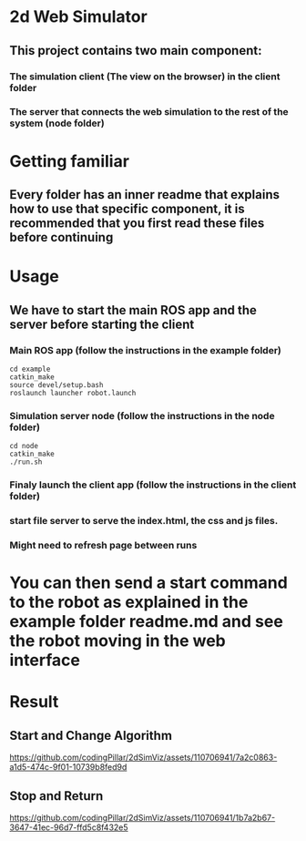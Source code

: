 # 2d Web Simulator

## This project contains two main component:
### The simulation client (The view on the browser) in the client folder
### The server that connects the web simulation to the rest of the system (node folder)

# Getting familiar
## Every folder has an inner readme that explains how to use that specific component, it is recommended that you first read these files before continuing

# Usage
## We have to start the main ROS app and the server before starting the client

### Main ROS app (follow the instructions in the example folder)
```
cd example
catkin_make
source devel/setup.bash
roslaunch launcher robot.launch
```

### Simulation server node (follow the instructions in the node folder)
```
cd node
catkin_make
./run.sh
```

### Finaly launch the client app (follow the instructions in the client folder)
### start file server to serve the index.html, the css and js files.
### Might need to refresh page between runs

# You can then send a start command to the robot as explained in the example folder readme.md and see the robot moving in the web interface

# Result

## Start and Change Algorithm 
https://github.com/codingPillar/2dSimViz/assets/110706941/7a2c0863-a1d5-474c-9f01-10739b8fed9d
<!-- <video width="630" height="300" src="./images/start&change.mp4"></video> -->

## Stop and Return
https://github.com/codingPillar/2dSimViz/assets/110706941/1b7a2b67-3647-41ec-96d7-ffd5c8f432e5
<!-- <video width="630" height="300" src="./images/stop&return.mp4"></video> -->

